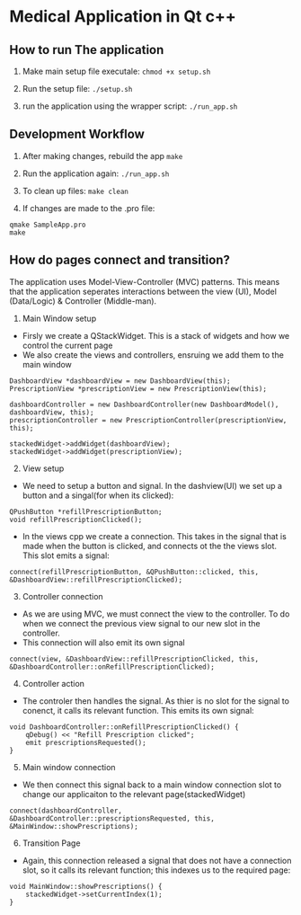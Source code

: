 # Medical Application in Qt c++


## How to run The application

1. Make main setup file executale:
` chmod +x setup.sh `

2. Run the setup file:
` ./setup.sh `

3. run the application using the wrapper script:
` ./run_app.sh `

## Development Workflow

1. After making changes, rebuild the app
` make `

2. Run the application again:
` ./run_app.sh `

3. To clean up files:
` make clean ` 

4. If changes are made to the .pro file:
```
qmake SampleApp.pro 
make 
```


## How do pages connect and transition?

The application uses Model-View-Controller (MVC) patterns. This means that the application seperates interactions between the view (UI), Model (Data/Logic) & Controller (Middle-man).

1. Main Window setup
*  Firsly we create a QStackWidget. This is a stack of widgets and how we control the current page
* We also create the views and controllers, ensruing we add them to the main window

```
DashboardView *dashboardView = new DashboardView(this);
PrescriptionView *prescriptionView = new PrescriptionView(this);

dashboardController = new DashboardController(new DashboardModel(), dashboardView, this);
prescriptionController = new PrescriptionController(prescriptionView, this);

stackedWidget->addWidget(dashboardView);
stackedWidget->addWidget(prescriptionView);
```

2. View setup
* We need to setup a button and signal. In the dashview(UI) we set up a button and a singal(for when its clicked):
``` 
QPushButton *refillPrescriptionButton; 
void refillPrescriptionClicked(); 
```
* In the views cpp we create a connection. This takes in the signal that is made when the button is clicked, and connects ot the the views slot. This slot emits a signal:
```
connect(refillPrescriptionButton, &QPushButton::clicked, this, &DashboardView::refillPrescriptionClicked); 
``` 

3. Controller connection
* As we are using MVC, we must connect the view to the controller. To do when we connect the previous view signal to our new slot in the controller.
* This connection will also emit its own signal
```
connect(view, &DashboardView::refillPrescriptionClicked, this, &DashboardController::onRefillPrescriptionClicked); 
```

4. Controller action
* The controler then handles the signal. As thier is no slot for the signal to conenct, it calls its relevant function. This emits its own signal:
```
void DashboardController::onRefillPrescriptionClicked() {
    qDebug() << "Refill Prescription clicked";
    emit prescriptionsRequested();
}
```

5. Main window connection
* We then connect this signal back to a main window connection slot to change our applicaiton to the relevant page(stackedWidget)
```
connect(dashboardController, &DashboardController::prescriptionsRequested, this, &MainWindow::showPrescriptions);
```

6. Transition Page
* Again, this connection released a signal that does not have a connection slot, so it calls its relevant function; this indexes us to the required page:
```
void MainWindow::showPrescriptions() {
    stackedWidget->setCurrentIndex(1);
}
``` 




